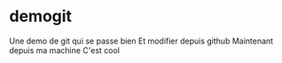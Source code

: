 # demogit
Une demo de git qui se passe bien
Et modifier depuis github
Maintenant depuis ma machine
C'est cool
